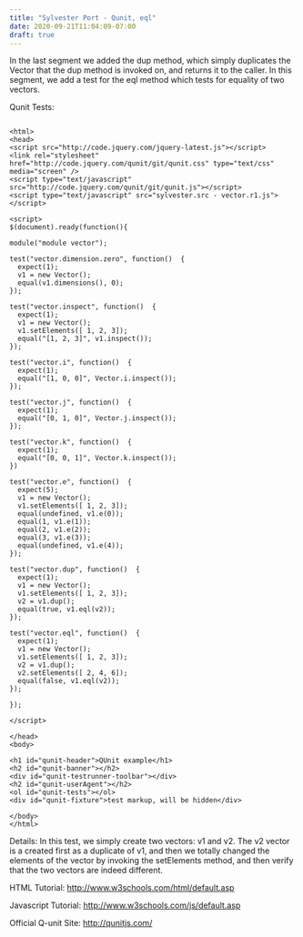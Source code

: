 ```yaml
---
title: "Sylvester Port - Qunit, eql"
date: 2020-09-21T11:04:09-07:00
draft: true
---
```


In the last segment we added the dup method, which simply duplicates the Vector that the dup method is invoked on, and returns it to the caller.  In this segment, we add a test for the eql method which tests for equality of two vectors.

Qunit Tests:

```

<html>
<head>
<script src="http://code.jquery.com/jquery-latest.js"></script>
<link rel="stylesheet" href="http://code.jquery.com/qunit/git/qunit.css" type="text/css" media="screen" />
<script type="text/javascript" src="http://code.jquery.com/qunit/git/qunit.js"></script>
<script type="text/javascript" src="sylvester.src - vector.r1.js"></script>

<script>
$(document).ready(function(){
    
module("module vector");

test("vector.dimension.zero", function()  {
  expect(1);
  v1 = new Vector();
  equal(v1.dimensions(), 0);
});

test("vector.inspect", function()  {
  expect(1);
  v1 = new Vector();
  v1.setElements([ 1, 2, 3]);
  equal("[1, 2, 3]", v1.inspect());
});

test("vector.i", function()  {
  expect(1);
  equal("[1, 0, 0]", Vector.i.inspect());
});

test("vector.j", function()  {
  expect(1);
  equal("[0, 1, 0]", Vector.j.inspect());
});

test("vector.k", function()  {
  expect(1);
  equal("[0, 0, 1]", Vector.k.inspect());
})

test("vector.e", function()  {
  expect(5);
  v1 = new Vector();
  v1.setElements([ 1, 2, 3]);
  equal(undefined, v1.e(0));
  equal(1, v1.e(1));
  equal(2, v1.e(2));
  equal(3, v1.e(3));
  equal(undefined, v1.e(4));
});

test("vector.dup", function()  {
  expect(1);
  v1 = new Vector();
  v1.setElements([ 1, 2, 3]);
  v2 = v1.dup();
  equal(true, v1.eql(v2));
});

test("vector.eql", function()  {
  expect(1);
  v1 = new Vector();
  v1.setElements([ 1, 2, 3]);
  v2 = v1.dup();
  v2.setElements([ 2, 4, 6]);
  equal(false, v1.eql(v2));
});

});

</script>
  
</head>
<body>

<h1 id="qunit-header">QUnit example</h1>
<h2 id="qunit-banner"></h2>
<div id="qunit-testrunner-toolbar"></div>
<h2 id="qunit-userAgent"></h2>
<ol id="qunit-tests"></ol>
<div id="qunit-fixture">test markup, will be hidden</div>

</body>
</html>

```

Details:
In this test, we simply create two vectors: v1 and v2.  The v2 vector is a created first as a duplicate of v1, and then we totally changed the elements of the vector by invoking the setElements method, and then verify that the two vectors are indeed different.

HTML Tutorial:
http://www.w3schools.com/html/default.asp

Javascript Tutorial:
http://www.w3schools.com/js/default.asp

Official Q-unit Site:
http://qunitjs.com/
